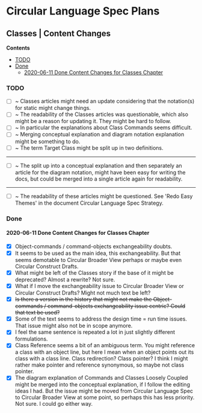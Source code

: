 Circular Language Spec Plans
============================

Classes | Content Changes
-------------------------

__Contents__

- [TODO](#todo)
- [Done](#done)
    - [2020-06-11 Done Content Changes for Classes Chapter](#2020-06-11-done-content-changes-for-classes-chapter)

### TODO

- [ ] ~ Classes articles might need an update considering that the notation(s) for static might change things.
- [ ] ~ The readability of the Classes articles was questionable, which also might be a reason for updating it. They might be hard to follow.
- [ ] ~ In particular the explanations about Class Commands seems difficult.
- [ ] ~ Merging conceptual explanation and diagram notation explanation might be something to do.
- [ ] ~ The term Target Class might be split up in two definitions.

-----

- [ ] ~ The split up into a conceptual explanation and then separately an article for the diagram notation, might have been easy for writing the docs, but could be merged into a single article again for readability.

-----

- [ ] ~ The readability of these articles might be questioned. See 'Redo Easy Themes' in the document Circular Language Spec Strategy.

### Done

#### 2020-06-11 Done Content Changes for Classes Chapter

- [x] Object-commands / command-objects exchangeability doubts.
- [x] It seems to be used as the main idea, this exchangeability. But that seems demotable to Circular Broader View perhaps or maybe even Circular Construct Drafts.
- [x] What might be left of the Classes story if the base of it might be deprecated? Almost a rewrite? Not sure.
- [x] What if I move the exchangeability issue to Circular Broader View or Circular Construct Drafts? Might not much text be left?
- [x] ~~Is there a version in the history that might not make the Object-commands / command-objects exchangeability issue centric? Could that text be used?~~
- [x] Some of the text seems to address the design time = run time issues. That issue might also not be in scope anymore.
- [x] I feel the same sentence is repeated a lot in just slightly different formulations.
- [x] Class Reference seems a bit of an ambiguous term. You might reference a class with an object line, but here I mean when an object points out its class with a class line. Class redirection? Class pointer? I think I might rather make pointer and reference synonymous, so maybe not class pointer.
- [x] The diagram explanation of Commands and Classes Loosely Coupled might be merged into the conceptual explanation, if I follow the editing ideas I had. But the issue might be moved from Circular Language Spec to Circular Broader View at some point, so perhaps this has less priority. Not sure. I could go either way.